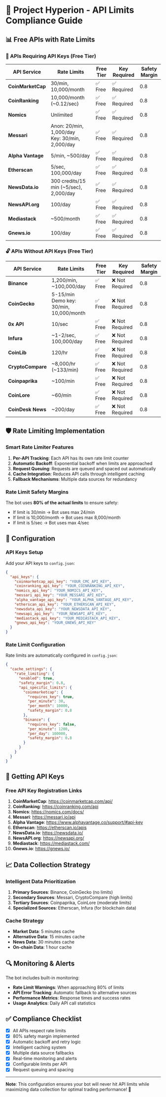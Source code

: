 # 🚀 Project Hyperion - API Limits Compliance Guide

## 📊 Free APIs with Rate Limits

### 🔑 APIs Requiring API Keys (Free Tier)

| API Service | Rate Limits | Free Tier | Key Required | Safety Margin |
|-------------|-------------|-----------|--------------|---------------|
| **CoinMarketCap** | 30/min, 10,000/month | ✅ Free | ✅ Required | 0.8 |
| **CoinRanking** | 10,000/month (~0.12/sec) | ✅ Free | ✅ Required | 0.8 |
| **Nomics** | Unlimited | ✅ Free | ✅ Required | 0.8 |
| **Messari** | Anon: 20/min, 1,000/day<br>Key: 30/min, 2,000/day | ✅ Free | ✅ Required | 0.8 |
| **Alpha Vantage** | 5/min, ~500/day | ✅ Free | ✅ Required | 0.8 |
| **Etherscan** | 5/sec, 100,000/day | ✅ Free | ✅ Required | 0.8 |
| **NewsData.io** | 300 credits/15 min (~5/sec), 2,000/day | ✅ Free | ✅ Required | 0.8 |
| **NewsAPI.org** | 100/day | ✅ Free | ✅ Required | 0.8 |
| **Mediastack** | ~500/month | ✅ Free | ✅ Required | 0.8 |
| **Gnews.io** | 100/day | ✅ Free | ✅ Required | 0.8 |

### 🔓 APIs Without API Keys (Free Tier)

| API Service | Rate Limits | Free Tier | Key Required | Safety Margin |
|-------------|-------------|-----------|--------------|---------------|
| **Binance** | 1,200/min, ~100,000/day | ✅ Free | ❌ Not Required | 0.8 |
| **CoinGecko** | 5-15/min<br>Demo key: 30/min, 10,000/month | ✅ Free | ❌ Not Required | 0.8 |
| **0x API** | 10/sec | ✅ Free | ❌ Not Required | 0.8 |
| **Infura** | ~1-2/sec, 100,000/day | ✅ Free | ❌ Not Required | 0.8 |
| **CoinLib** | 120/hr | ✅ Free | ❌ Not Required | 0.8 |
| **CryptoCompare** | ~8,000/hr (~133/min) | ✅ Free | ❌ Not Required | 0.8 |
| **Coinpaprika** | ~100/min | ✅ Free | ❌ Not Required | 0.8 |
| **CoinLore** | ~60/min | ✅ Free | ❌ Not Required | 0.8 |
| **CoinDesk News** | ~200/day | ✅ Free | ❌ Not Required | 0.8 |

## 🛡️ Rate Limiting Implementation

### Smart Rate Limiter Features

1. **Per-API Tracking**: Each API has its own rate limit counter
2. **Automatic Backoff**: Exponential backoff when limits are approached
3. **Request Queuing**: Requests are queued and spaced out automatically
4. **Cache Integration**: Reduces API calls through intelligent caching
5. **Fallback Mechanisms**: Multiple data sources for redundancy

### Rate Limit Safety Margins

The bot uses **80% of the actual limits** to ensure safety:

- If limit is 30/min → Bot uses max 24/min
- If limit is 10,000/month → Bot uses max 8,000/month
- If limit is 5/sec → Bot uses max 4/sec

## 🔧 Configuration

### API Keys Setup

Add your API keys to `config.json`:

```json
{
  "api_keys": {
    "coinmarketcap_api_key": "YOUR_CMC_API_KEY",
    "coinranking_api_key": "YOUR_COINRANKING_API_KEY",
    "nomics_api_key": "YOUR_NOMICS_API_KEY",
    "messari_api_key": "YOUR_MESSARI_API_KEY",
    "alpha_vantage_api_key": "YOUR_ALPHA_VANTAGE_API_KEY",
    "etherscan_api_key": "YOUR_ETHERSCAN_API_KEY",
    "newsdata_api_key": "YOUR_NEWSDATA_API_KEY",
    "newsapi_api_key": "YOUR_NEWSAPI_API_KEY",
    "mediastack_api_key": "YOUR_MEDIASTACK_API_KEY",
    "gnews_api_key": "YOUR_GNEWS_API_KEY"
  }
}
```

### Rate Limit Configuration

Rate limits are automatically configured in `config.json`:

```json
{
  "cache_settings": {
    "rate_limiting": {
      "enabled": true,
      "safety_margin": 0.8,
      "api_specific_limits": {
        "coinmarketcap": {
          "requires_key": true,
          "per_minute": 30,
          "per_month": 10000,
          "safety_margin": 0.8
        },
        "binance": {
          "requires_key": false,
          "per_minute": 1200,
          "per_day": 100000,
          "safety_margin": 0.8
        }
      }
    }
  }
}
```

## 🚀 Getting API Keys

### Free API Key Registration Links

1. **CoinMarketCap**: https://coinmarketcap.com/api/
2. **CoinRanking**: https://coinranking.com/api
3. **Nomics**: https://nomics.com/docs/
4. **Messari**: https://messari.io/api
5. **Alpha Vantage**: https://www.alphavantage.co/support/#api-key
6. **Etherscan**: https://etherscan.io/apis
7. **NewsData.io**: https://newsdata.io/
8. **NewsAPI.org**: https://newsapi.org/
9. **Mediastack**: https://mediastack.com/
10. **Gnews.io**: https://gnews.io/

## 📈 Data Collection Strategy

### Intelligent Data Prioritization

1. **Primary Sources**: Binance, CoinGecko (no limits)
2. **Secondary Sources**: Messari, CryptoCompare (high limits)
3. **Tertiary Sources**: Coinpaprika, CoinLore (moderate limits)
4. **Specialized Sources**: Etherscan, Infura (for blockchain data)

### Cache Strategy

- **Market Data**: 5 minutes cache
- **Alternative Data**: 15 minutes cache
- **News Data**: 30 minutes cache
- **On-chain Data**: 1 hour cache

## 🔍 Monitoring & Alerts

The bot includes built-in monitoring:

- **Rate Limit Warnings**: When approaching 80% of limits
- **API Error Tracking**: Automatic fallback to alternative sources
- **Performance Metrics**: Response times and success rates
- **Usage Analytics**: Daily API call statistics

## ✅ Compliance Checklist

- [x] All APIs respect rate limits
- [x] 80% safety margin implemented
- [x] Automatic backoff and retry logic
- [x] Intelligent caching system
- [x] Multiple data source fallbacks
- [x] Real-time monitoring and alerts
- [x] Configurable limits per API
- [x] Request queuing and spacing

---

**Note**: This configuration ensures your bot will never hit API limits while maximizing data collection for optimal trading performance! 🎯 